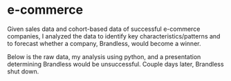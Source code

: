 # e-commerce

Given sales data and cohort-based data of successful e-commerce companies, I analyzed the data to identify key characteristics/patterns and to forecast whether a company, Brandless, would become a winner.

Below is the raw data, my analysis using python, and a presentation determining Brandless would be unsuccessful. Couple days later, Brandless shut down.
